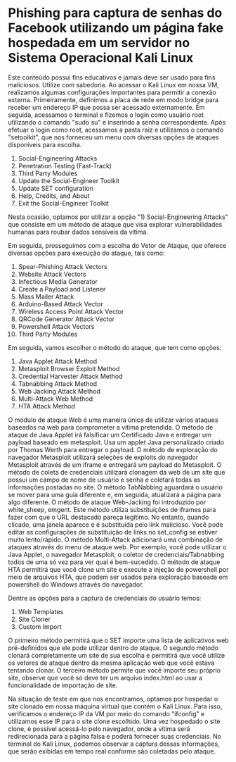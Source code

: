 # Phishing para captura de senhas do Facebook utilizando um página fake hospedada em um servidor no Sistema Operacional Kali Linux

Este conteúdo possui fins educativos e jamais deve ser usado para fins maliciosos. Utilize com sabedoria.
Ao acessar o Kali Linux em nossa VM, realizamos algumas configurações importantes para permitir a conexão externa. Primeiramente, definimos a placa de rede em modo bridge para receber um endereço IP que possa ser acessado externamente. Em seguida, acessamos o terminal e fizemos o login como usuário root utilizando o comando "sudo su" e inserindo a senha correspondente.
Após efetuar o login como root, acessamos a pasta raiz e utilizamos o comando "setoolkit", que nos forneceu um menu com diversas opções de ataques disponíveis para escolha.

1) Social-Engineering Attacks
2) Penetration Testing (Fast-Track)
3) Third Party Modules
4) Update the Social-Engineer Toolkit
5) Update SET configuration
6) Help, Credits, and About
99) Exit the Social-Engineer Toolkit

Nesta ocasião, optamos por utilizar a opção "1) Social-Engineering Attacks" que consiste em um método de ataque que visa explorar vulnerabilidades humanas para roubar dados sensíveis da vítima.

Em seguida, prosseguimos com a escolha do Vetor de Ataque, que oferece diversas opções para execução do ataque, tais como:

1) Spear-Phishing Attack Vectors
2) Website Attack Vectors
3) Infectious Media Generator
4) Create a Payload and Listener
5) Mass Mailer Attack
6) Arduino-Based Attack Vector
7) Wireless Access Point Attack Vector
8) QRCode Generator Attack Vector
9) Powershell Attack Vectors
10) Third Party Modules

Em seguida, vamos escolher o método do ataque, que tem como opções:

1) Java Applet Attack Method
2) Metasploit Browser Exploit Method
3) Credential Harvester Attack Method
4) Tabnabbing Attack Method
5) Web Jacking Attack Method
6) Multi-Attack Web Method
7) HTA Attack Method

O módulo de ataque Web é uma maneira única de utilizar vários ataques baseados na web para comprometer a vítima pretendida.
O método de ataque de Java Applet irá falsificar um Certificado Java e entregar um payload baseado em metasploit. Usa um applet Java personalizado criado por Thomas Werth para entregar o payload.
O método de exploração do navegador Metasploit utilizará seleções de exploits do navegador Metasploit através de um iframe e entregará um payload do Metasploit.
O método de coleta de credenciais utilizará clonagem da web de um site que possui um campo de nome de usuário e senha e coletará todas as informações postadas no site.
O método TabNabbing aguardará o usuário se mover para uma guia diferente e, em seguida, atualizará a página para algo diferente.
O método de ataque Web-Jacking foi introduzido por white_sheep, emgent. Este método utiliza substituições de iframes para fazer com que o URL destacado pareça legítimo. No entanto, quando clicado, uma janela aparece e é substituída pelo link malicioso. Você pode editar as configurações de substituição de links no set_config se estiver muito lento/rápido.
O método Multi-Attack adicionará uma combinação de ataques através do menu de ataque web. Por exemplo, você pode utilizar o Java Applet, o navegador Metasploit, o coletor de credenciais/Tabnabbing todos de uma só vez para ver qual é bem-sucedido.
O método de ataque HTA permitirá que você clone um site e execute a injeção de powershell por meio de arquivos HTA, que podem ser usados para exploração baseada em powershell do Windows através do navegador.

Dentre as opções para a captura de credenciais do usuário temos:

1) Web Templates
2) Site Cloner
3) Custom Import
 
O primeiro método permitirá que o SET importe uma lista de aplicativos web pré-definidos que ele pode utilizar dentro do ataque.
O segundo método clonará completamente um site de sua escolha e permitirá que você utilize os vetores de ataque dentro da mesma aplicação web que você estava tentando clonar.
O terceiro método permite que você importe seu próprio site, observe que você só deve ter um arquivo index.html ao usar a funcionalidade de importação de site.

Na situação de teste em que nos encontramos, optamos por hospedar o site clonado em nossa máquina virtual que contém o Kali Linux. Para isso, verificamos o endereço IP da VM por meio do comando "ifconfig" e utilizamos esse IP para o site clone escolhido.
Uma vez hospedado o site clone, é possível acessá-lo pelo navegador, onde a vítima será redirecionada para a página falsa e poderá fornecer suas credenciais. No terminal do Kali Linux, podemos observar a captura dessas informações, que serão exibidas em tempo real conforme são coletadas pelo ataque.


